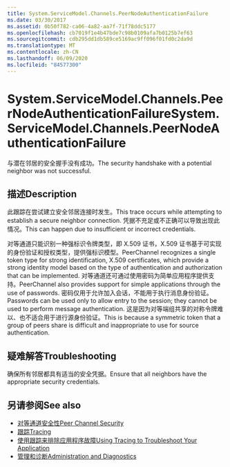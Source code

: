 ```yaml
---
title: System.ServiceModel.Channels.PeerNodeAuthenticationFailure
ms.date: 03/30/2017
ms.assetid: 0b50f782-ca06-4a82-aa7f-71f78ddc5177
ms.openlocfilehash: cb7019f1e4b47bde7c98b0109afa7b0125b7ef63
ms.sourcegitcommit: cdb295dd1db589ce5169ac9ff096f01fd0c2da9d
ms.translationtype: MT
ms.contentlocale: zh-CN
ms.lasthandoff: 06/09/2020
ms.locfileid: "84577300"
---
```

# <a name="systemservicemodelchannelspeernodeauthenticationfailure"></a><span data-ttu-id="e7656-102">System.ServiceModel.Channels.PeerNodeAuthenticationFailure</span><span class="sxs-lookup"><span data-stu-id="e7656-102">System.ServiceModel.Channels.PeerNodeAuthenticationFailure</span></span>
<span data-ttu-id="e7656-103">与潜在邻居的安全握手没有成功。</span><span class="sxs-lookup"><span data-stu-id="e7656-103">The security handshake with a potential neighbor was not successful.</span></span>  
  
## <a name="description"></a><span data-ttu-id="e7656-104">描述</span><span class="sxs-lookup"><span data-stu-id="e7656-104">Description</span></span>  
 <span data-ttu-id="e7656-105">此跟踪在尝试建立安全邻居连接时发生。</span><span class="sxs-lookup"><span data-stu-id="e7656-105">This trace occurs while attempting to establish a secure neighbor connection.</span></span> <span data-ttu-id="e7656-106">凭据不充足或不正确可以导致出现此情况。</span><span class="sxs-lookup"><span data-stu-id="e7656-106">This can happen due to insufficient or incorrect credentials.</span></span>  
  
 <span data-ttu-id="e7656-107">对等通道只能识别一种强标识令牌类型，即 X.509 证书，X.509 证书基于可实现的身份验证和授权类型，提供强标识模型。</span><span class="sxs-lookup"><span data-stu-id="e7656-107">PeerChannel recognizes a single token type for strong identification, X.509 certificates, which provide a strong identity model based on the type of authentication and authorization that can be implemented.</span></span> <span data-ttu-id="e7656-108">对等通道还可通过使用密码为简单应用程序提供支持。</span><span class="sxs-lookup"><span data-stu-id="e7656-108">PeerChannel also provides support for simple applications through the use of passwords.</span></span> <span data-ttu-id="e7656-109">密码仅用于允许加入会话，不能用于执行消息身份验证。</span><span class="sxs-lookup"><span data-stu-id="e7656-109">Passwords can be used only to allow entry to the session; they cannot be used to perform message authentication.</span></span> <span data-ttu-id="e7656-110">这是因为对等端组共享的对称令牌难以、也不适合用于进行源身份验证。</span><span class="sxs-lookup"><span data-stu-id="e7656-110">This is because a symmetric token that a group of peers share is difficult and inappropriate to use for source authentication.</span></span>  
  
## <a name="troubleshooting"></a><span data-ttu-id="e7656-111">疑难解答</span><span class="sxs-lookup"><span data-stu-id="e7656-111">Troubleshooting</span></span>  
 <span data-ttu-id="e7656-112">确保所有邻居都具有适当的安全凭据。</span><span class="sxs-lookup"><span data-stu-id="e7656-112">Ensure that all neighbors have the appropriate security credentials.</span></span>  
  
## <a name="see-also"></a><span data-ttu-id="e7656-113">另请参阅</span><span class="sxs-lookup"><span data-stu-id="e7656-113">See also</span></span>

- [<span data-ttu-id="e7656-114">对等通道安全性</span><span class="sxs-lookup"><span data-stu-id="e7656-114">Peer Channel Security</span></span>](../../feature-details/peer-channel-security.md)
- [<span data-ttu-id="e7656-115">跟踪</span><span class="sxs-lookup"><span data-stu-id="e7656-115">Tracing</span></span>](index.md)
- [<span data-ttu-id="e7656-116">使用跟踪来排除应用程序故障</span><span class="sxs-lookup"><span data-stu-id="e7656-116">Using Tracing to Troubleshoot Your Application</span></span>](using-tracing-to-troubleshoot-your-application.md)
- [<span data-ttu-id="e7656-117">管理和诊断</span><span class="sxs-lookup"><span data-stu-id="e7656-117">Administration and Diagnostics</span></span>](../index.md)
